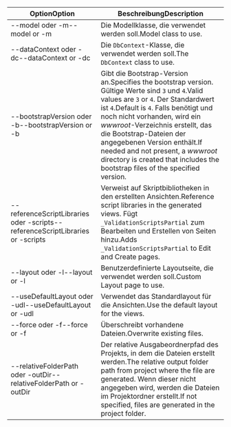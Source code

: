 <!-- Options common to Razor Pages and Controller -->
| <span data-ttu-id="0337d-101">Option</span><span class="sxs-lookup"><span data-stu-id="0337d-101">Option</span></span>               | <span data-ttu-id="0337d-102">Beschreibung</span><span class="sxs-lookup"><span data-stu-id="0337d-102">Description</span></span>|
| ----------------- | ------------ |
| <span data-ttu-id="0337d-103">--model oder -m</span><span class="sxs-lookup"><span data-stu-id="0337d-103">--model or -m</span></span>  | <span data-ttu-id="0337d-104">Die Modellklasse, die verwendet werden soll.</span><span class="sxs-lookup"><span data-stu-id="0337d-104">Model class to use.</span></span> |
| <span data-ttu-id="0337d-105">--dataContext oder -dc</span><span class="sxs-lookup"><span data-stu-id="0337d-105">--dataContext or -dc</span></span>  | <span data-ttu-id="0337d-106">Die `DbContext`-Klasse, die verwendet werden soll.</span><span class="sxs-lookup"><span data-stu-id="0337d-106">The `DbContext` class to use.</span></span> |
| <span data-ttu-id="0337d-107">--bootstrapVersion oder -b</span><span class="sxs-lookup"><span data-stu-id="0337d-107">--bootstrapVersion or -b</span></span>  | <span data-ttu-id="0337d-108">Gibt die Bootstrap-Version an.</span><span class="sxs-lookup"><span data-stu-id="0337d-108">Specifies the bootstrap version.</span></span> <span data-ttu-id="0337d-109">Gültige Werte sind `3` und `4`.</span><span class="sxs-lookup"><span data-stu-id="0337d-109">Valid values are `3` or `4`.</span></span> <span data-ttu-id="0337d-110">Der Standardwert ist `4`.</span><span class="sxs-lookup"><span data-stu-id="0337d-110">Default is `4`.</span></span> <span data-ttu-id="0337d-111">Falls benötigt und noch nicht vorhanden, wird ein *wwwroot*-Verzeichnis erstellt, das die Bootstrap-Dateien der angegebenen Version enthält.</span><span class="sxs-lookup"><span data-stu-id="0337d-111">If needed and not present, a *wwwroot* directory is created that includes the bootstrap files of the specified version.</span></span> |
| <span data-ttu-id="0337d-112">--referenceScriptLibraries oder -scripts</span><span class="sxs-lookup"><span data-stu-id="0337d-112">--referenceScriptLibraries or -scripts</span></span> |  <span data-ttu-id="0337d-113">Verweist auf Skriptbibliotheken in den erstellten Ansichten.</span><span class="sxs-lookup"><span data-stu-id="0337d-113">Reference script libraries in the generated views.</span></span> <span data-ttu-id="0337d-114">Fügt `_ValidationScriptsPartial` zum Bearbeiten und Erstellen von Seiten hinzu.</span><span class="sxs-lookup"><span data-stu-id="0337d-114">Adds `_ValidationScriptsPartial` to Edit and Create pages.</span></span> |
| <span data-ttu-id="0337d-115">--layout oder -l</span><span class="sxs-lookup"><span data-stu-id="0337d-115">--layout or -l</span></span> | <span data-ttu-id="0337d-116">Benutzerdefinierte Layoutseite, die verwendet werden soll.</span><span class="sxs-lookup"><span data-stu-id="0337d-116">Custom Layout page to use.</span></span> |
| <span data-ttu-id="0337d-117">--useDefaultLayout oder -udl</span><span class="sxs-lookup"><span data-stu-id="0337d-117">--useDefaultLayout or -udl</span></span> | <span data-ttu-id="0337d-118">Verwendet das Standardlayout für die Ansichten.</span><span class="sxs-lookup"><span data-stu-id="0337d-118">Use the default layout for the views.</span></span> |
| <span data-ttu-id="0337d-119">--force oder -f</span><span class="sxs-lookup"><span data-stu-id="0337d-119">--force or -f</span></span> | <span data-ttu-id="0337d-120">Überschreibt vorhandene Dateien.</span><span class="sxs-lookup"><span data-stu-id="0337d-120">Overwrite existing files.</span></span> |
| <span data-ttu-id="0337d-121">--relativeFolderPath oder -outDir</span><span class="sxs-lookup"><span data-stu-id="0337d-121">--relativeFolderPath or -outDir</span></span> | <span data-ttu-id="0337d-122">Der relative Ausgabeordnerpfad des Projekts, in dem die Dateien erstellt werden.</span><span class="sxs-lookup"><span data-stu-id="0337d-122">The relative output folder path from project where the file are generated.</span></span> <span data-ttu-id="0337d-123">Wenn dieser nicht angegeben wird, werden die Dateien im Projektordner erstellt.</span><span class="sxs-lookup"><span data-stu-id="0337d-123">If not specified, files are generated in the project folder.</span></span> |